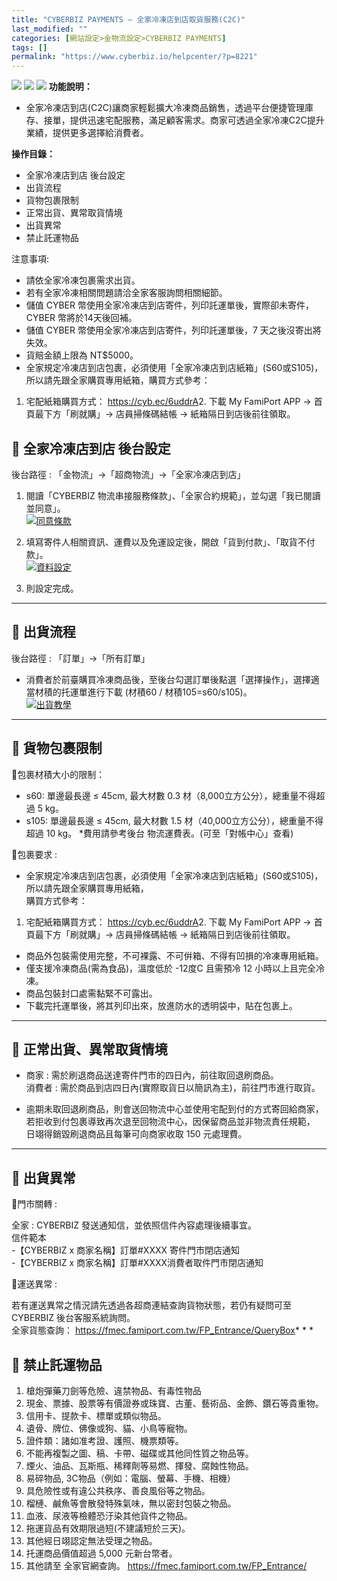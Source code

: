 ```yaml
---
title: "CYBERBIZ PAYMENTS – 全家冷凍店到店取貨服務(C2C)"
last_modified: ""
categories: [網站設定>金物流設定>CYBERBIZ PAYMENTS]
tags: []
permalink: "https://www.cyberbiz.io/helpcenter/?p=8221"
---
```


![](https://www.cyberbiz.io/helpcenter/wp-content/uploads/CYBPAYMENTS.png)
![](https://www.cyberbiz.io/helpcenter/wp-content/uploads/一般版3.png)
![](https://www.cyberbiz.io/helpcenter/wp-content/uploads/PLUS版3.png)
**功能說明：**  

* 全家冷凍店到店(C2C)讓商家輕鬆擴大冷凍商品銷售，透過平台便捷管理庫存、接單，提供迅速宅配服務，滿足顧客需求。商家可透過全家冷凍C2C提升業績，提供更多選擇給消費者。 

**操作目錄：**

* 全家冷凍店到店 後台設定
* 出貨流程
* 貨物包裹限制
* 正常出貨、異常取貨情境
* 出貨異常
* 禁止託運物品

注意事項:  

* 請依全家冷凍包裹需求出貨。
* 若有全家冷凍相關問題請洽全家客服詢問相關細節。 
* 儲值 CYBER 幣使用全家冷凍店到店寄件，列印託運單後，實際卻未寄件，CYBER 幣將於14天後回補。
* 儲值 CYBER 幣使用全家冷凍店到店寄件，列印託運單後，7 天之後沒寄出將失效。
* 貨賠金額上限為 NT$5000。
* 全家規定冷凍店到店包裹，必須使用「全家冷凍店到店紙箱」(S60或S105)，所以請先跟全家購買專用紙箱，購買方式參考： 
1. 宅配紙箱購買方式： <https://cyb.ec/6uddrA>2. 下載 My FamiPort APP → 首頁最下方「刷就購」→ 店員掃條碼結帳 → 紙箱隔日到店後前往領取。



## 📌 全家冷凍店到店 後台設定


後台路徑 :  「金物流」→「超商物流」→「全家冷凍店到店」  


1. 閱讀「CYBERBIZ 物流串接服務條款」、「全家合約規範」，並勾選「我已閱讀並同意」。  
[![同意條款](https://www.cyberbiz.io/support/wp-content/uploads/全家冷凍店到店取貨服務C2C01.png)](https://www.cyberbiz.io/support/wp-content/uploads/全家冷凍店到店取貨服務C2C01.png)



2. 填寫寄件人相關資訊、運費以及免運設定後，開啟「貨到付款」、「取貨不付款」。  
[![資料設定](https://www.cyberbiz.io/support/wp-content/uploads/全家冷凍店到店取貨服務C2C02.png)](https://www.cyberbiz.io/support/wp-content/uploads/全家冷凍店到店取貨服務C2C02.png)



3. 則設定完成。

* * *

## 📌 出貨流程


後台路徑 :  「訂單」→「所有訂單」  


* 消費者於前臺購買冷凍商品後，至後台勾選訂單後點選「選擇操作」，選擇適當材積的托運單進行下載 (材積60 / 材積105=s60/s105)。  
[![出貨教學](https://www.cyberbiz.io/support/wp-content/uploads/全家冷凍店到店取貨服務C2C03.png)](https://www.cyberbiz.io/support/wp-content/uploads/全家冷凍店到店取貨服務C2C03.png)



* * *

## 📌 貨物包裹限制



📍包裹材積大小的限制：

* s60: 單邊最長邊 ≤ 45cm, 最大材數 0.3 材（8,000立方公分），總重量不得超過 5 kg。
* s105: 單邊最長邊 ≤ 45cm, 最大材數 1.5 材（40,000立方公分），總重量不得超過 10 kg。
*費用請參考後台 物流運費表。(可至「對帳中心」查看)   

📍包裹要求 :

* 全家規定冷凍店到店包裹，必須使用「全家冷凍店到店紙箱」(S60或S105)，所以請先跟全家購買專用紙箱，  
購買方式參考：

1. 宅配紙箱購買方式： <https://cyb.ec/6uddrA>2. 下載 My FamiPort APP → 首頁最下方「刷就購」→ 店員掃條碼結帳 → 紙箱隔日到店後前往領取。
* 商品外包裝需使用完整，不可裸露、不可倂箱、不得有凹損的冷凍專用紙箱。
* 僅支援冷凍商品(需為食品)，溫度低於 -12度C 且需預冷 12 小時以上且完全冷凍。
* 商品包裝封口處需黏緊不可露出。
* 下載完托運單後，將其列印出來，放進防水的透明袋中，貼在包裹上。

* * *

## 📌 正常出貨、異常取貨情境



* 商家 : 需於刷退商品送達寄件門市的四日內，前往取回退刷商品。  
消費者 : 需於商品到店四日內(實際取貨日以簡訊為主)，前往門市進行取貨。

* 逾期未取回退刷商品，則會送回物流中心並使用宅配到付的方式寄回給商家，  
若拒收到付包裹導致再次退至回物流中心，因保留商品並非物流責任規範，  
日翊得銷毀刷退商品且每筆可向商家收取 150 元處理費。



* * *

## 📌 出貨異常



📍門市關轉 :

全家 : CYBERBIZ 發送通知信，並依照信件內容處理後續事宜。  
信件範本  
-【CYBERBIZ x 商家名稱】訂單#XXXX 寄件門市閉店通知   
-【CYBERBIZ x 商家名稱】訂單#XXXX消費者取件門市閉店通知  



📍運送異常 :

若有運送異常之情況請先透過各超商連結查詢貨物狀態，若仍有疑問可至 CYBERBIZ 後台客服系統詢問。  
全家貨態查詢： <https://fmec.famiport.com.tw/FP_Entrance/QueryBox>* * *

## 📌 禁止託運物品



1. 槍炮彈藥刀劍等危險、違禁物品、有毒性物品
2. 現金、票據、股票等有價證券或珠寶、古董、藝術品、金飾、鑽石等貴重物。
3. 信用卡、提款卡、標單或類似物品。
4. 遺骨、牌位、佛像或狗、貓、小鳥等寵物。
5. 證件類：諸如准考證、護照、機票類等。
6. 不能再複製之圖、稿、卡帶、磁碟或其他同性質之物品等。
7. 煙火、油品、瓦斯瓶、稀釋劑等易燃、揮發、腐蝕性物品。
8. 易碎物品, 3C物品（例如：電腦、螢幕、手機、相機）
9. 具危險性或有違公共秩序、善良風俗等之物品。
10. 榴槤、鹹魚等會散發特殊氣味，無以密封包裝之物品。
11. 血液、尿液等檢體恐汙染其他貨件之物品。
12. 拖運貨品有效期限過短(不建議短於三天)。
13. 其他經日翊認定無法受理之物品。
14. 托運商品價值超過 5,000 元新台幣者。
15. 其他請至 全家官網查詢。 <https://fmec.famiport.com.tw/FP_Entrance/>

